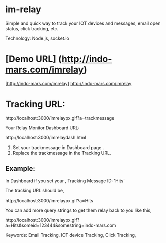 # im-relay

Simple and quick way to track your  IOT devices and messages,  email open status,  click tracking, etc. 

Technology: Node.js, socket.io

# [Demo URL] (http://indo-mars.com/imrelay)

[http://indo-mars.com/imrelay] http://indo-mars.com/imrelay

# Tracking URL:

http://localhost:3000/imrelaypx.gif?a=trackmessage 

Your Relay Monitor Dashboard URL:

http://localhost:3000/imrelaydash.html

1. Set your trackmessage in Dashboard page . 
2. Replace the trackmessage in the Tracking URL.

## Example:
In Dashboard if you set your ,
Tracking Message ID: 'Hits'

The tracking URL should be,

http://localhost:3000/imrelaypx.gif?a=Hits 

You can add more query strings to get them relay back to you like this,

http://localhost:3000/imrelaypx.gif?a=Hits&someid=123444&somestring=indo-mars.com


Keywords:
Email Tracking, IOT device Tracking, Click Tracking,  

